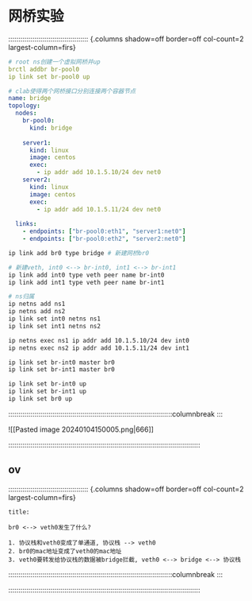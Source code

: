 # 网桥实验

:::::::::::::::::::::::::::::::::::::::: {.columns shadow=off border=off col-count=2 largest-column=firs}

```yaml
# root ns创建一个虚拟网桥并up
brctl addbr br-pool0
ip link set br-pool0 up

# clab使得两个网桥接口分别连接两个容器节点
name: bridge  
topology:  
  nodes:  
    br-pool0:  
      kind: bridge  
  
    server1:  
      kind: linux  
      image: centos  
      exec:  
        - ip addr add 10.1.5.10/24 dev net0  
    server2:  
      kind: linux  
      image: centos  
      exec:  
        - ip addr add 10.1.5.11/24 dev net0  
  
  links:  
    - endpoints: ["br-pool0:eth1", "server1:net0"]  
    - endpoints: ["br-pool0:eth2", "server2:net0"]
```

```bash
ip link add br0 type bridge # 新建网桥br0

# 新建veth, int0 <--> br-int0, int1 <--> br-int1
ip link add int0 type veth peer name br-int0
ip link add int1 type veth peer name br-int1

# ns归属
ip netns add ns1
ip netns add ns2
ip link set int0 netns ns1 
ip link set int1 netns ns2 

ip netns exec ns1 ip addr add 10.1.5.10/24 dev int0
ip netns exec ns2 ip addr add 10.1.5.11/24 dev int1

ip link set br-int0 master br0
ip link set br-int1 master br0

ip link set br-int0 up
ip link set br-int1 up
ip link set br0 up
```

::::::::::::::::::::::::::::::::::::::::::::::::::::::::::::::::::::::::::::::::::columnbreak
:::

![[Pasted image 20240104150005.png|666]]

::::::::::::::::::::::::::::::::::::::::::::::::::::::::::::::::::::::::::::::::::::::::::::::::
## ov

:::::::::::::::::::::::::::::::::::::::: {.columns shadow=off border=off col-count=2 largest-column=firs}

~~~ad-grey
title:  

br0 <--> veth0发生了什么?

1. 协议栈和veth0变成了单通道, 协议栈 --> veth0
2. br0的mac地址变成了veth0的mac地址
3. veth0要转发给协议栈的数据被bridge拦截, veth0 <--> bridge <--> 协议栈
~~~

::::::::::::::::::::::::::::::::::::::::::::::::::::::::::::::::::::::::::::::::::columnbreak
:::



::::::::::::::::::::::::::::::::::::::::::::::::::::::::::::::::::::::::::::::::::::::::::::::::